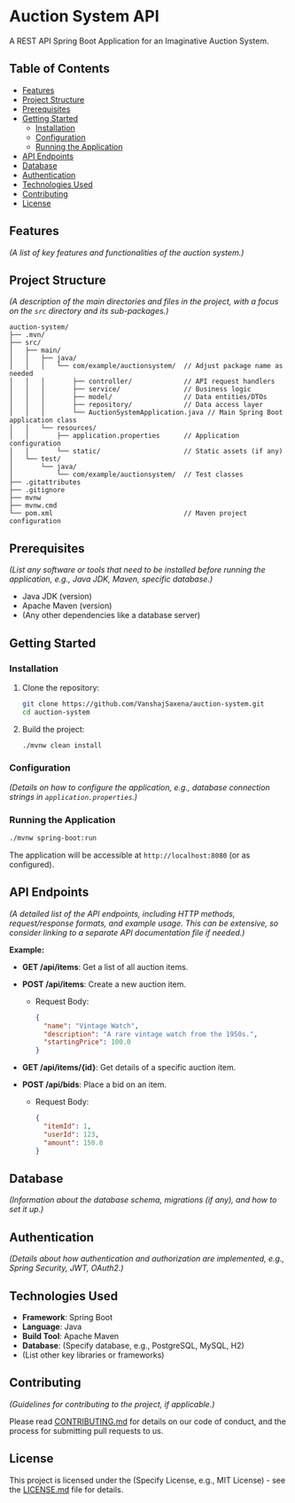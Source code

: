 # Auction System API

A REST API Spring Boot Application for an Imaginative Auction System.

## Table of Contents

- [Features](#features)
- [Project Structure](#project-structure)
- [Prerequisites](#prerequisites)
- [Getting Started](#getting-started)
  - [Installation](#installation)
  - [Configuration](#configuration)
  - [Running the Application](#running-the-application)
- [API Endpoints](#api-endpoints)
- [Database](#database)
- [Authentication](#authentication)
- [Technologies Used](#technologies-used)
- [Contributing](#contributing)
- [License](#license)

## Features

_(A list of key features and functionalities of the auction system.)_

## Project Structure

_(A description of the main directories and files in the project, with a focus on the `src` directory and its sub-packages.)_

```
auction-system/
├── .mvn/
├── src/
│   ├── main/
│   │   ├── java/
│   │   │   └── com/example/auctionsystem/  // Adjust package name as needed
│   │   │       ├── controller/             // API request handlers
│   │   │       ├── service/                // Business logic
│   │   │       ├── model/                  // Data entities/DTOs
│   │   │       ├── repository/             // Data access layer
│   │   │       └── AuctionSystemApplication.java // Main Spring Boot application class
│   │   └── resources/
│   │       ├── application.properties      // Application configuration
│   │       └── static/                     // Static assets (if any)
│   └── test/
│       └── java/
│           └── com/example/auctionsystem/  // Test classes
├── .gitattributes
├── .gitignore
├── mvnw
├── mvnw.cmd
└── pom.xml                                 // Maven project configuration
```

## Prerequisites

_(List any software or tools that need to be installed before running the application, e.g., Java JDK, Maven, specific database.)_

- Java JDK (version)
- Apache Maven (version)
- (Any other dependencies like a database server)

## Getting Started

### Installation

1. Clone the repository:

    ```bash
    git clone https://github.com/VanshajSaxena/auction-system.git
    cd auction-system
    ```

2. Build the project:

    ```bash
    ./mvnw clean install
    ```

### Configuration

_(Details on how to configure the application, e.g., database connection strings in `application.properties`.)_

### Running the Application

```bash
./mvnw spring-boot:run
```

The application will be accessible at `http://localhost:8080` (or as configured).

## API Endpoints

_(A detailed list of the API endpoints, including HTTP methods, request/response formats, and example usage. This can be extensive, so consider linking to a separate API documentation file if needed.)_

**Example:**

- **GET /api/items**: Get a list of all auction items.
- **POST /api/items**: Create a new auction item.
  - Request Body:

    ```json
    {
      "name": "Vintage Watch",
      "description": "A rare vintage watch from the 1950s.",
      "startingPrice": 100.0
    }
    ```

- **GET /api/items/{id}**: Get details of a specific auction item.
- **POST /api/bids**: Place a bid on an item.
  - Request Body:

    ```json
    {
      "itemId": 1,
      "userId": 123,
      "amount": 150.0
    }
    ```

## Database

_(Information about the database schema, migrations (if any), and how to set it up.)_

## Authentication

_(Details about how authentication and authorization are implemented, e.g., Spring Security, JWT, OAuth2.)_

## Technologies Used

- **Framework**: Spring Boot
- **Language**: Java
- **Build Tool**: Apache Maven
- **Database**: (Specify database, e.g., PostgreSQL, MySQL, H2)
- (List other key libraries or frameworks)

## Contributing

_(Guidelines for contributing to the project, if applicable.)_

Please read [CONTRIBUTING.md](CONTRIBUTING.md) for details on our code of conduct, and the process for submitting pull requests to us.

## License

This project is licensed under the (Specify License, e.g., MIT License) - see the [LICENSE.md](LICENSE.md) file for details.
